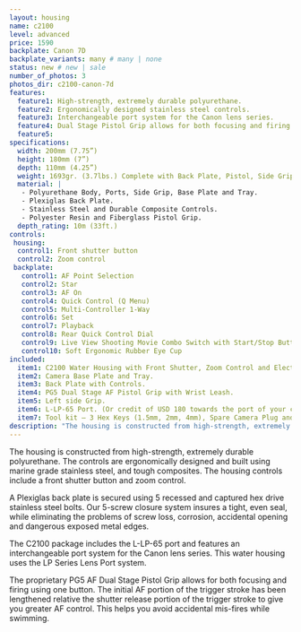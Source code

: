 ```yaml
---
layout: housing
name: c2100
level: advanced
price: 1590
backplate: Canon 7D
backplate_variants: many # many | none
status: new # new | sale
number_of_photos: 3
photos_dir: c2100-canon-7d
features:
  feature1: High-strength, extremely durable polyurethane.
  feature2: Ergonomically designed stainless steel controls.
  feature3: Interchangeable port system for the Canon lens series.
  feature4: Dual Stage Pistol Grip allows for both focusing and firing using one button.
  feature5:
specifications:
  width: 200mm (7.75”)
  height: 180mm (7”)
  depth: 110mm (4.25”)
  weight: 1693gr. (3.7lbs.) Complete with Back Plate, Pistol, Side Grip and Port.
  material: |
   - Polyurethane Body, Ports, Side Grip, Base Plate and Tray.
   - Plexiglas Back Plate.
   - Stainless Steel and Durable Composite Controls.
   - Polyester Resin and Fiberglass Pistol Grip.
  depth_rating: 10m (33ft.)
controls:
 housing:
  control1: Front shutter button
  control2: Zoom control
 backplate:
   control1: AF Point Selection
   control2: Star
   control3: AF On
   control4: Quick Control (Q Menu)
   control5: Multi-Controller 1-Way
   control6: Set
   control7: Playback
   control8: Rear Quick Control Dial
   control9: Live View Shooting Movie Combo Switch with Start/Stop Button
   control10: Soft Ergonomic Rubber Eye Cup
included:
  item1: C2100 Water Housing with Front Shutter, Zoom Control and Electronic Cabling.
  item2: Camera Base Plate and Tray.
  item3: Back Plate with Controls.
  item4: PG5 Dual Stage AF Pistol Grip with Wrist Leash.
  item5: Left side Grip.
  item6: L-LP-65 Port. (Or credit of USD 180 towards the port of your choice).
  item7: Tool kit – 3 Hex Keys (1.5mm, 2mm, 4mm), Spare Camera Plug and ILS Switch, 2 Spare 5x16 SS Hex screws, 2 spare 5x12mm SS Flat Head Machine Screws, Packet of Marine Grease.
description: "The housing is constructed from high-strength, extremely durable polyurethane. The controls are ergonomically designed and built using marine grade stainless steel, and tough composites. The housing controls include a front shutter button and zoom control and backplate with controls for Canon 7D. The C2100 package includes the L-LP-65 port and features the LP Series Lens Port interchangeable port system for the Canon lens series."
---
```

The housing is constructed from high-strength, extremely durable polyurethane. The controls are ergonomically designed and built using marine grade stainless steel, and tough composites. The housing controls include a front shutter button and zoom control.

A Plexiglas back plate is secured using 5 recessed and captured hex drive stainless steel bolts. Our 5-screw closure system insures a tight, even seal, while eliminating the problems of screw loss, corrosion, accidental opening and dangerous exposed metal edges.

The C2100 package includes the L-LP-65 port and features an interchangeable port system for the Canon lens series. This water housing uses the LP Series Lens Port system.

The proprietary PG5 AF Dual Stage Pistol Grip allows for both focusing and firing using one button. The initial AF portion of the trigger stroke has been lengthened relative the shutter release portion of the trigger stroke to give you greater AF control. This helps you avoid accidental mis-fires while swimming.
